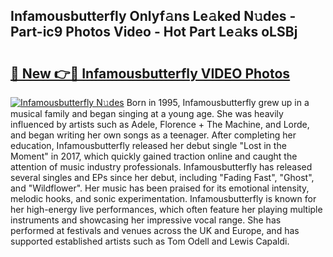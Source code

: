## Infamousbutterfly Onlyf𝚊ns Le𝚊ked N𝚞des - Part-ic9 Photos Video - Hot Part Le𝚊ks oLSBj

# <h2><a href="http://ab45469.deff.icu/?id=Infamousbutterfly">🔗 New 👉🔴 Infamousbutterfly VIDEO Photos</a></h2>

[![Infamousbutterfly N𝚞des](https://i.imgur.com/rIISA9y.gif)](http://ab45469.deff.icu/?id=Infamousbutterfly)
Born in 1995, Infamousbutterfly grew up in a musical family and began singing at a young age. She was heavily influenced by artists such as Adele, Florence + The Machine, and Lorde, and began writing her own songs as a teenager. After completing her education, Infamousbutterfly released her debut single "Lost in the Moment" in 2017, which quickly gained traction online and caught the attention of music industry professionals. Infamousbutterfly has released several singles and EPs since her debut, including "Fading Fast", "Ghost", and "Wildflower". Her music has been praised for its emotional intensity, melodic hooks, and sonic experimentation. Infamousbutterfly is known for her high-energy live performances, which often feature her playing multiple instruments and showcasing her impressive vocal range. She has performed at festivals and venues across the UK and Europe, and has supported established artists such as Tom Odell and Lewis Capaldi.

